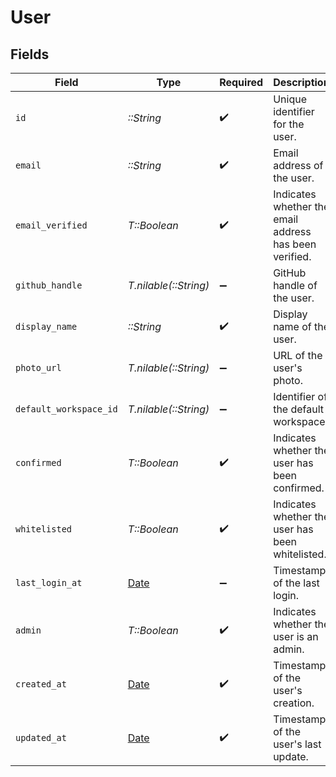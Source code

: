 # User


## Fields

| Field                                                                | Type                                                                 | Required                                                             | Description                                                          |
| -------------------------------------------------------------------- | -------------------------------------------------------------------- | -------------------------------------------------------------------- | -------------------------------------------------------------------- |
| `id`                                                                 | *::String*                                                           | :heavy_check_mark:                                                   | Unique identifier for the user.                                      |
| `email`                                                              | *::String*                                                           | :heavy_check_mark:                                                   | Email address of the user.                                           |
| `email_verified`                                                     | *T::Boolean*                                                         | :heavy_check_mark:                                                   | Indicates whether the email address has been verified.               |
| `github_handle`                                                      | *T.nilable(::String)*                                                | :heavy_minus_sign:                                                   | GitHub handle of the user.                                           |
| `display_name`                                                       | *::String*                                                           | :heavy_check_mark:                                                   | Display name of the user.                                            |
| `photo_url`                                                          | *T.nilable(::String)*                                                | :heavy_minus_sign:                                                   | URL of the user's photo.                                             |
| `default_workspace_id`                                               | *T.nilable(::String)*                                                | :heavy_minus_sign:                                                   | Identifier of the default workspace.                                 |
| `confirmed`                                                          | *T::Boolean*                                                         | :heavy_check_mark:                                                   | Indicates whether the user has been confirmed.                       |
| `whitelisted`                                                        | *T::Boolean*                                                         | :heavy_check_mark:                                                   | Indicates whether the user has been whitelisted.                     |
| `last_login_at`                                                      | [Date](https://ruby-doc.org/stdlib-2.6.1/libdoc/date/rdoc/Date.html) | :heavy_minus_sign:                                                   | Timestamp of the last login.                                         |
| `admin`                                                              | *T::Boolean*                                                         | :heavy_check_mark:                                                   | Indicates whether the user is an admin.                              |
| `created_at`                                                         | [Date](https://ruby-doc.org/stdlib-2.6.1/libdoc/date/rdoc/Date.html) | :heavy_check_mark:                                                   | Timestamp of the user's creation.                                    |
| `updated_at`                                                         | [Date](https://ruby-doc.org/stdlib-2.6.1/libdoc/date/rdoc/Date.html) | :heavy_check_mark:                                                   | Timestamp of the user's last update.                                 |